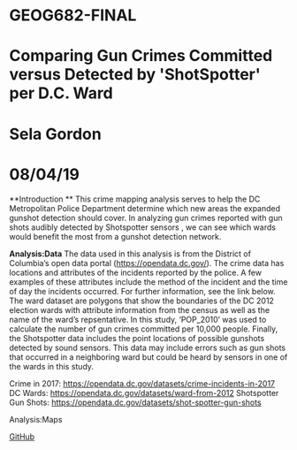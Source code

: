 # GEOG682-FINAL
# Comparing  Gun Crimes Committed versus Detected by 'ShotSpotter' per D.C. Ward
# Sela Gordon
# 08/04/19

**Introduction **
This crime mapping analysis serves to help the DC Metropolitan Police Department determine which new areas the expanded gunshot detection should cover. In analyzing gun crimes reported  with gun shots audibly detected by Shotspotter sensors , we can see which wards would benefit the most from a gunshot detection network. 

**Analysis:Data**
The data used in this analysis is from the District of Columbia’s open data portal (https://opendata.dc.gov/). The crime data has locations and attributes of the incidents reported by the police. A few examples of these attributes include the method of the incident and the time of day the incidents occurred. For further information, see the link below. The ward dataset are polygons that show the boundaries of the DC 2012 election wards with attribute information from the census as well as the name of the ward’s repsentative. In this study, ‘POP_2010’ was used to calculate the number of gun crimes committed per 10,000 people. Finally, the Shotspotter data includes the point locations of possible gunshots detected by sound sensors. This data may include errors such as gun shots that occurred in a neighboring ward but could be heard by sensors in one of the wards in this study. 

Crime in 2017: https://opendata.dc.gov/datasets/crime-incidents-in-2017
DC Wards: https://opendata.dc.gov/datasets/ward-from-2012
Shotspotter Gun Shots: https://opendata.dc.gov/datasets/shot-spotter-gun-shots

Analysis:Maps

[GitHub](http://github.com)
